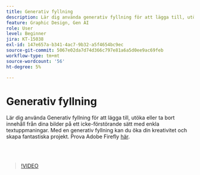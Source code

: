 ```yaml
---
title: Generativ fyllning
description: Lär dig använda generativ fyllning för att lägga till, utöka eller ta bort innehåll från bilder
feature: Graphic Design, Gen AI
role: User
level: Beginner
jira: KT-15038
exl-id: 147e657a-b341-4ac7-9b32-a5f4654bc9ec
source-git-commit: 5067e02da7d74d366c797e81a6a5d0ee9ac69feb
workflow-type: tm+mt
source-wordcount: '56'
ht-degree: 5%

---
```


# Generativ fyllning

Lär dig använda Generativ fyllning för att lägga till, utöka eller ta bort innehåll från dina bilder på ett icke-förstörande sätt med enkla textuppmaningar. Med en generativ fyllning kan du öka din kreativitet och skapa fantastiska projekt. Prova Adobe Firefly [här](https://firefly.adobe.com/).

<br> 

>[!VIDEO](https://video.tv.adobe.com/v/3473993?quality=12&learn=on&hidetitle=true&captions=swe)
